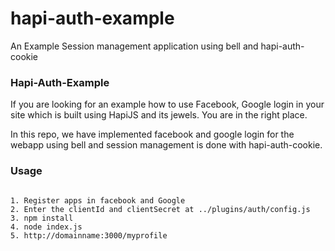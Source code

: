 hapi-auth-example
=================

An Example Session management application using bell and hapi-auth-cookie

### **Hapi-Auth-Example**

If you are looking for an example how to use Facebook, Google login in your site which is built using HapiJS and its jewels. You are in the right place.

In this repo, we have implemented facebook and google login for the webapp using bell and session management is done with hapi-auth-cookie.


### Usage

```

1. Register apps in facebook and Google
2. Enter the clientId and clientSecret at ../plugins/auth/config.js
3. npm install
4. node index.js
5. http://domainname:3000/myprofile

```
